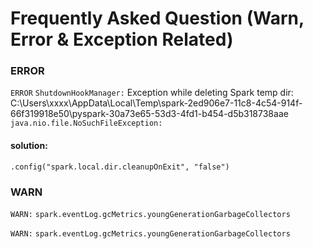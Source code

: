# Frequently Asked Question (Warn, Error & Exception Related)
### ERROR
`ERROR` `ShutdownHookManager:` Exception while deleting Spark temp dir: C:\Users\xxxx\AppData\Local\Temp\spark-2ed906e7-11c8-4c54-914f-66f319918e50\pyspark-30a73e65-53d3-4fd1-b454-d5b318738aae
`java.nio.file.NoSuchFileException:` 

#### solution:
```
.config("spark.local.dir.cleanupOnExit", "false")
```

### WARN
`WARN:` `spark.eventLog.gcMetrics.youngGenerationGarbageCollectors`

`WARN:` `spark.eventLog.gcMetrics.youngGenerationGarbageCollectors`